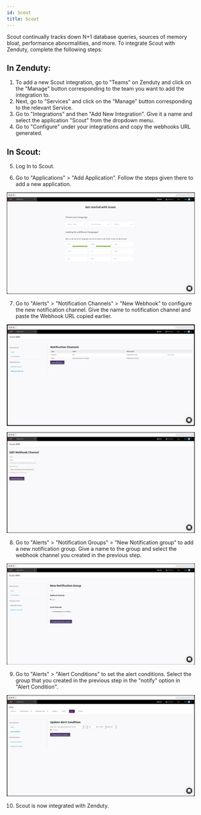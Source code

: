 ```yaml
---
id: Scout
title: Scout
---
```

Scout continually tracks down N+1 database queries, sources of memory bloat, performance abnormalities, and more. To integrate Scout with Zenduty, complete the following steps:

## In Zenduty: 

1. To add a new Scout integration, go to "Teams" on Zenduty and click on the "Manage" button corresponding to the team you want to add the integration to.
2. Next, go to "Services" and click on the "Manage" button corresponding to the relevant Service.
3. Go to "Integrations" and then "Add New Integration". Give it a name and select the application "Scout" from the dropdown menu.
4. Go to "Configure" under your integrations and copy the webhooks URL generated.

## In Scout:

5. Log In to Scout.

6. Go to "Applications" > "Add Application". Follow the steps given there to add a new application.

![](/img/Integrations/Scout/1.png)

7. Go to "Alerts" > "Notification Channels" > "New Webhook" to configure the new notification channel. Give the name to notification channel and paste the Webhook URL copied earlier.

![](/img/Integrations/Scout/2.png)

![](/img/Integrations/Scout/3.png)

8. Go to "Alerts" > "Notification Groups" > "New Notification group" to add a new notification group. Give a name to the group and select the webhook channel you created in the previous step.

![](/img/Integrations/Scout/4.png)

9. Go to "Alerts" > "Alert Conditions" to set the alert conditions. Select the group that you created in the previous step in the "notify" option in "Alert Condition".

![](/img/Integrations/Scout/5.png)

10. Scout is now integrated with Zenduty.